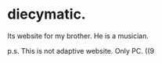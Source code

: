 # diecymatic.

Its website for my brother. He is a musician.

p.s. This is not adaptive website. Only PC. ((9
